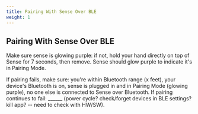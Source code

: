 ```yaml
---
title: Pairing With Sense Over BLE
weight: 1
---
```


## Pairing With Sense Over BLE

Make sure sense is glowing purple: if not, hold your hand directly on top of Sense for 7 seconds, then remove. Sense should glow purple to indicate it's in Pairing Mode. 


If pairing fails, make sure: you're within Bluetooth range (x feet), your device's Bluetooth is on, sense is plugged in and in Pairing Mode (glowing purple), no one else is connected to Sense over Bluetooth. If pairing continues to fail: ______ (power cycle? check/forget devices in BLE settings? kill app? -- need to check with HW/SW).